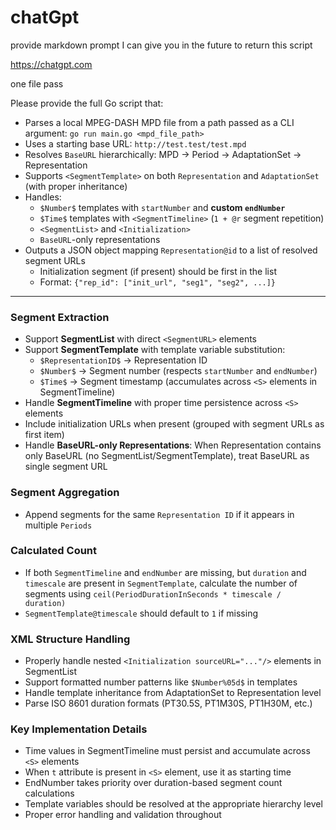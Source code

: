 # chatGpt

provide markdown prompt I can give you in the future to return this script

https://chatgpt.com

one file pass

Please provide the full Go script that:

- Parses a local MPEG-DASH MPD file from a path passed as a CLI argument: `go run main.go <mpd_file_path>`
- Uses a starting base URL: `http://test.test/test.mpd`
- Resolves `BaseURL` hierarchically: MPD → Period → AdaptationSet → Representation
- Supports `<SegmentTemplate>` on both `Representation` and `AdaptationSet` (with proper inheritance)
- Handles:
  - `$Number$` templates with `startNumber` and **custom `endNumber`**
  - `$Time$` templates with `<SegmentTimeline>` (`1 + @r` segment repetition)
  - `<SegmentList>` and `<Initialization>`
  - `BaseURL`-only representations
- Outputs a JSON object mapping `Representation@id` to a list of resolved segment URLs
  - Initialization segment (if present) should be first in the list
  - Format: `{"rep_id": ["init_url", "seg1", "seg2", ...]}`

---------------------------------------------------------------------------------

### Segment Extraction
- Support **SegmentList** with direct `<SegmentURL>` elements
- Support **SegmentTemplate** with template variable substitution:
  - `$RepresentationID$` → Representation ID
  - `$Number$` → Segment number (respects `startNumber` and `endNumber`)
  - `$Time$` → Segment timestamp (accumulates across `<S>` elements in SegmentTimeline)
- Handle **SegmentTimeline** with proper time persistence across `<S>` elements
- Include initialization URLs when present (grouped with segment URLs as first item)
- Handle **BaseURL-only Representations**: When Representation contains only BaseURL (no SegmentList/SegmentTemplate), treat BaseURL as single segment URL

### Segment Aggregation
- Append segments for the same `Representation ID` if it appears in multiple `Periods`

### Calculated Count
- If both `SegmentTimeline` and `endNumber` are missing, but `duration` and `timescale` are present in `SegmentTemplate`, calculate the number of segments using `ceil(PeriodDurationInSeconds * timescale / duration)`
- `SegmentTemplate@timescale` should default to `1` if missing

### XML Structure Handling
- Properly handle nested `<Initialization sourceURL="..."/>` elements in SegmentList
- Support formatted number patterns like `$Number%05d$` in templates
- Handle template inheritance from AdaptationSet to Representation level
- Parse ISO 8601 duration formats (PT30.5S, PT1M30S, PT1H30M, etc.)

### Key Implementation Details
- Time values in SegmentTimeline must persist and accumulate across `<S>` elements
- When `t` attribute is present in `<S>` element, use it as starting time
- EndNumber takes priority over duration-based segment count calculations
- Template variables should be resolved at the appropriate hierarchy level
- Proper error handling and validation throughout
